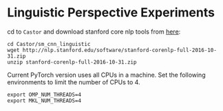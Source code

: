 # Linguistic Perspective Experiments

cd to `Castor` and download stanford core nlp tools from [here](http://nlp.stanford.edu/software/corenlp.shtml):
```
cd Castor/sm_cnn_linguistic
wget http://nlp.stanford.edu/software/stanford-corenlp-full-2016-10-31.zip
unzip stanford-corenlp-full-2016-10-31.zip
```

Current PyTorch version uses all CPUs in a machine.
Set the following environments to limit the number of CPUs to 4.
```
export OMP_NUM_THREADS=4
export MKL_NUM_THREADS=4
```